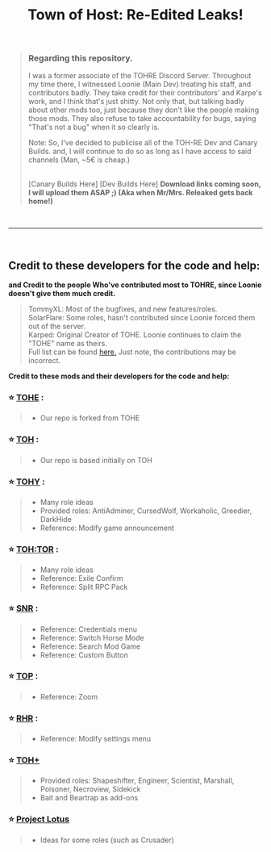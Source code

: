 <h1 align="center">Town of Host: Re-Edited Leaks!</h1>

<br>



<p align="right">
  
> ### Regarding this repository. 
>
> I was a former associate of the TOHRE Discord Server. Throughout my time there, I witnessed Loonie (Main Dev) treating his staff, and contributors badly. They take credit for their contributors' and Karpe's work, and I think that's just shitty. Not only that, but talking badly about other mods too, just because they don't like the people making those mods. They also refuse to take accountability for bugs, saying "That's not a bug" when it so clearly is.
>
> Note: So, I've decided to publicise all of the TOH-RE Dev and Canary Builds. and, I will continue to do so as long as I have access to said channels (Man, ~5€ is cheap.)
>
> <br> [Canary Builds Here]  [Dev Builds Here] **Download links coming soon, I will upload them ASAP ;) (Aka when Mr/Mrs. Releaked gets back home!)**
<br>
</p>
<p align="center">
</p>

---

<br>



## Credit to these developers for the code and help:
**and Credit to the people Who've contributed most to TOHRE, since Loonie doesn't give them much credit.**
> TommyXL: Most of the bugfixes, and new features/roles. <br>
> SolarFlare: Some roles, hasn't contributed since Loonie forced them out of the server.<br>
> Karped: Original Creator of TOHE. Loonie continues to claim the "TOHE" name as theirs.<br>
> Full list can be found [here.](https://tohre.dev/AboutUs.html#contributor) Just note, the contributions may be incorrect.


**Credit to these mods and their developers for the code and help:**
### :star: [TOHE](https://github.com/KARPED1EM/TownOfHostEdited) :
> 
> - Our repo is forked from TOHE
### :star: [TOH](https://github.com/tukasa0001/TownOfHost) :
> 
> - Our repo is based initially on TOH
> 
### :star: [TOHY](https://github.com/Yumenopai/TownOfHost_Y) :
> 
> - Many role ideas
> - Provided roles: AntiAdminer, CursedWolf, Workaholic, Greedier, DarkHide
> - Reference: Modify game announcement
> 
### :star: [TOH:TOR](https://github.com/music-discussion/TownOfHost-TheOtherRoles) :
> 
> - Many role ideas
> - Reference: Exile Confirm
> - Reference: Split RPC Pack
> 
### :star: [SNR](https://github.com/ykundesu/SuperNewRoles) :
> 
> - Reference: Credentials menu
> - Reference: Switch Horse Mode
> - Reference: Search Mod Game
> - Reference: Custom Button
>
### :star: [TOP](https://github.com/tugaru1975/TownOfPlus) :
> 
> - Reference: Zoom
> 
### :star: [RHR](https://github.com/sansaaaaai/Revolutionary-host-roles) :
> 
> - Reference: Modify settings menu
> 

### :star: [TOH+](https://github.com/SkullCreeper/TownOfHostPlus)
>
> - Provided roles: Shapeshifter, Engineer, Scientist, Marshall, Poisoner, Necroview, Sidekick
> - Bait and Beartrap as add-ons
>

### :star: [Project Lotus](https://github.com/ImaMapleTree/Lotus)
>
> - Ideas for some roles (such as Crusader)
